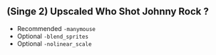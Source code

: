 ## (Singe 2) Upscaled Who Shot Johnny Rock ?

* Recommended `-manymouse`
* Optional `-blend_sprites`
* Optional `-nolinear_scale`
